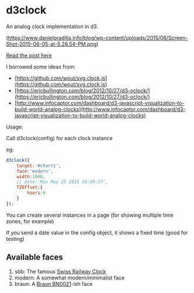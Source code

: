 d3clock
=======

An analog clock implementation in d3.

(https://www.danielpradilla.info/blog/wp-content/uploads/2015/06/Screen-Shot-2015-06-05-at-5.26.54-PM.png)

[Read the post here](http://www.danielpradilla.info/blog/en/a-swiss-railway-clock-in-d3/)

I borrowed some ideas from:
- [https://github.com/wout/svg.clock.js](https://github.com/wout/svg.clock.js)
- [https://ericbullington.com/blog/2012/10/27/d3-oclock/](https://ericbullington.com/blog/2012/10/27/d3-oclock/)
- [http://www.infocaptor.com/dashboard/d3-javascript-visualization-to-build-world-analog-clocks](http://www.infocaptor.com/dashboard/d3-javascript-visualization-to-build-world-analog-clocks)


Usage:

Call d3clock(config) for each clock instance

eg:
```javascript
d3clock({
	target:'#chart1',
	face:'modern',
	width:1000,
	// date:'Mon May 25 2015 10:09:37',
	TZOffset:{
		hours:0
	}
});
```

You can create several instances in a page (for showing multiple time zones, for example)

If you send a date value in the config object, it shows a fixed time (good for testing)


Available faces
----------------

1. sbb: The famous [Swiss Railway Clock](https://en.wikipedia.org/wiki/Swiss_railway_clock)
2. modern: A somewhat modern/minimalist face
3. braun: A [Braun BN0021](http://www.braun-clocks.com/watch/BN0021BKBKG)-ish face